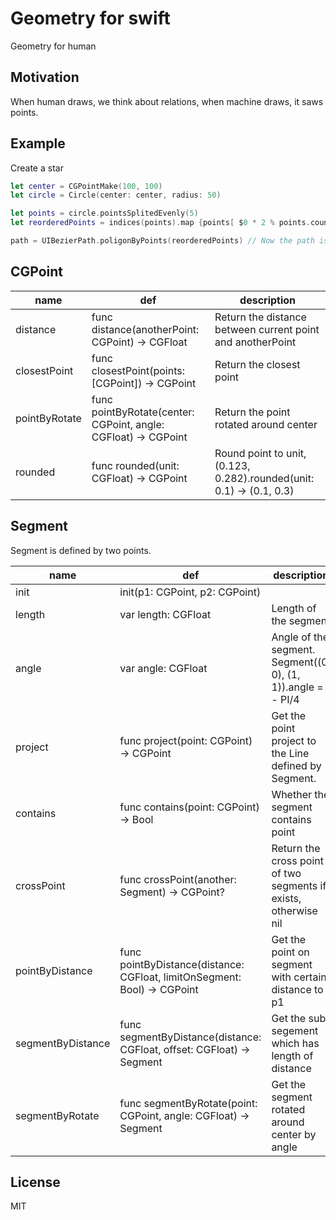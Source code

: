 Geometry for swift
======
Geometry for human

Motivation
---
When human draws, we think about relations, when machine draws, it saws points. 

Example
---
Create a star

``` swift
let center = CGPointMake(100, 100)
let circle = Circle(center: center, radius: 50)

let points = circle.pointsSplitedEvenly(5)
let reorderedPoints = indices(points).map {points[ $0 * 2 % points.count ]}

path = UIBezierPath.poligonByPoints(reorderedPoints) // Now the path is a star
```

CGPoint
---

| name | def | description |
| ------------- | ----------- | ---------- |
| distance | func distance(anotherPoint: CGPoint) -> CGFloat | Return the distance between current point and anotherPoint |
| closestPoint | func closestPoint(points: [CGPoint]) -> CGPoint | Return the closest point |
| pointByRotate | func pointByRotate(center: CGPoint, angle: CGFloat) -> CGPoint | Return the point rotated around center |
| rounded | func rounded(unit: CGFloat) -> CGPoint | Round point to unit, (0.123, 0.282).rounded(unit: 0.1) -> (0.1, 0.3) |

Segment
---
Segment is defined by two points. 

| name | def | description |
| ------------- | ----------- | ---------- |
| init | init(p1: CGPoint, p2: CGPoint) ||
| length | var length: CGFloat | Length of the segment |
| angle | var angle: CGFloat | Angle of the segment. Segment((0, 0), (1, 1)).angle = - PI/4 |
| project | func project(point: CGPoint) -> CGPoint | Get the point project to the Line defined by Segment. |
| contains | func contains(point: CGPoint) -> Bool | Whether the segment contains point |
| crossPoint | func crossPoint(another: Segment) -> CGPoint? | Return the cross point of two segments if exists, otherwise nil |
| pointByDistance | func pointByDistance(distance: CGFloat, limitOnSegment: Bool) -> CGPoint | Get the point on segment with certain distance to p1 |
| segmentByDistance | func segmentByDistance(distance: CGFloat, offset: CGFloat) -> Segment | Get the sub segement which has length of distance |
| segmentByRotate | func segmentByRotate(point: CGPoint, angle: CGFloat) -> Segment | Get the segment rotated around center by angle |

License
---
MIT
